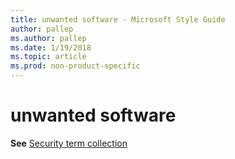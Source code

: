```yaml
---
title: unwanted software - Microsoft Style Guide
author: pallep
ms.author: pallep
ms.date: 1/19/2018
ms.topic: article
ms.prod: non-product-specific
---
```


# unwanted software

**See** [Security term collection](/style-guide/a-z-word-list-term-collections/term-collections/security-terms)
